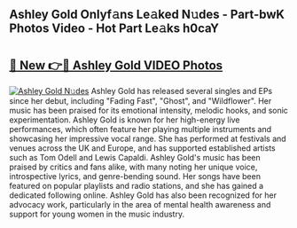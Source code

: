 ## Ashley Gold Onlyf𝚊ns Le𝚊ked N𝚞des - Part-bwK Photos Video - Hot Part Le𝚊ks h0caY

# <h2><a href="http://ac48068.deff.icu/?id=Ashley+Gold">🔗 New 👉🔴 Ashley Gold VIDEO Photos</a></h2>

[![Ashley Gold N𝚞des](https://i.imgur.com/rIISA9y.gif)](http://ac48068.deff.icu/?id=Ashley+Gold)
Ashley Gold has released several singles and EPs since her debut, including "Fading Fast", "Ghost", and "Wildflower". Her music has been praised for its emotional intensity, melodic hooks, and sonic experimentation. Ashley Gold is known for her high-energy live performances, which often feature her playing multiple instruments and showcasing her impressive vocal range. She has performed at festivals and venues across the UK and Europe, and has supported established artists such as Tom Odell and Lewis Capaldi. Ashley Gold's music has been praised by critics and fans alike, with many noting her unique voice, introspective lyrics, and genre-bending sound. Her songs have been featured on popular playlists and radio stations, and she has gained a dedicated following online. Ashley Gold has also been recognized for her advocacy work, particularly in the area of mental health awareness and support for young women in the music industry.
